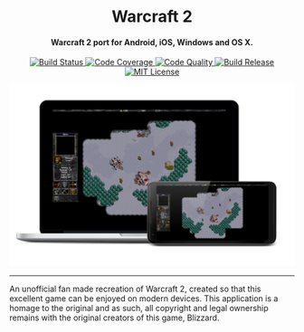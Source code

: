 <h1 align="center">Warcraft 2</h1>

<h4 align="center">Warcraft 2 port for Android, iOS, Windows and OS X. </h4>

<p align="center">
    <a href="https://travis-ci.com/blairisme/newton">
        <img src="https://travis-ci.com/blairisme/newton.svg?branch=master"
            alt="Build Status"/>
    </a>
    <a href="https://codecov.io/gh/blairisme/newton">
        <img src="https://codecov.io/gh/blairisme/newton/branch/master/graph/badge.svg"
            alt="Code Coverage"/>
    </a>
    <a href="https://www.codacy.com/app/blairisme/newton?utm_source=github.com&amp;utm_medium=referral&amp;utm_content=blairisme/newton&amp;utm_campaign=Badge_Grade">
        <img src="https://api.codacy.com/project/badge/Grade/6d4ca6c355fc4a82aa773e7b5cf96585"
            alt="Code Quality"/>
    </a>
    <a href="https://github.com/blairisme/newton/releases/tag/v0.1">
        <img src="https://img.shields.io/badge/release-v0.1-blue.svg"
            alt="Build Release"/>
    </a>
    <a href="https://github.com/blairisme/newton/blob/master/LICENSE">
        <img src="https://img.shields.io/badge/license-MIT-blue.svg"
            alt="MIT License"/>
    </a>
</p>

![Alt text](/docs/combined.png?raw=true "Application")

---

An unofficial fan made recreation of Warcraft 2, created so that this excellent game can be enjoyed on modern devices. This application is a homage to the original and as such, all copyright and legal ownership remains with the original creators of this game, Blizzard.









